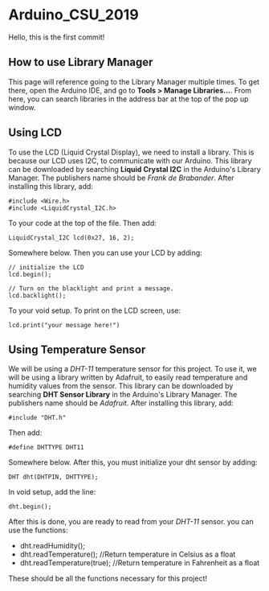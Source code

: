 # Arduino_CSU_2019

Hello, this is the first commit!

## How to use Library Manager
This page will reference going to the Library Manager multiple times. To get there, open the Arduino IDE, and go to **Tools > Manage Libraries...**. From here, you can search libraries in the address bar at the top of the pop up window.

## Using LCD
To use the LCD (Liquid Crystal Display), we need to install a library. This is because our LCD uses I2C, to communicate with our Arduino. This library can be downloaded by searching **Liquid Crystal I2C** in the Arduino's Library Manager. The publishers name should be *Frank de Brabander*. After installing this library, add:

```
#include <Wire.h>
#include <LiquidCrystal_I2C.h>
```

To your code at the top of the file. Then add:

`LiquidCrystal_I2C lcd(0x27, 16, 2);`

Somewhere below. Then you can use your LCD by adding:

```
// initialize the LCD
lcd.begin();

// Turn on the blacklight and print a message.
lcd.backlight();
```

  To your void setup. To print on the LCD screen, use:

  `lcd.print("your message here!")`

## Using Temperature Sensor
We will be using a *DHT-11* temperature sensor for this project. To use it, we will be using a library written by Adafruit, to easily read temperature and humidity values from the sensor. This library can be downloaded by searching **DHT Sensor Library** in the Arduino's Library Manager. The publishers name should be *Adafruit*. After installing this library, add:

`#include "DHT.h"`

Then add:

`#define DHTTYPE DHT11 `

Somewhere below. After this, you must initialize your dht sensor by adding:

`DHT dht(DHTPIN, DHTTYPE);`

In void setup, add the line:

`dht.begin();`

After this is done, you are ready to read from your *DHT-11* sensor. you can use the functions:
* dht.readHumidity();
* dht.readTemperature(); //Return temperature in Celsius as a float
* dht.readTemperature(true); //Return temperature in Fahrenheit as a float

These should be all the functions necessary for this project!

